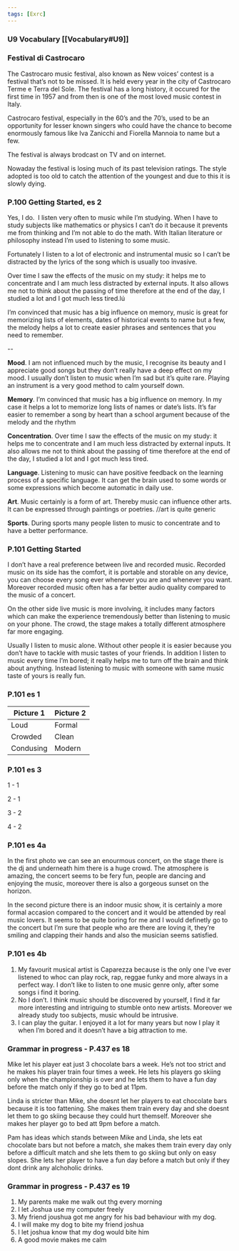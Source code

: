 ```yaml
---
tags: [Exrc]
---
```

### U9 Vocabulary [[Vocabulary#U9]]

### Festival di Castrocaro
The Castrocaro music festival, also known as New voices’ contest is a festival that’s not to be missed. It is held every year in the city of Castrocaro Terme e Terra del Sole. The festival has a long history, it occured for the first time in 1957 and from then is one of the most loved music contest in Italy.

Castrocaro festival, especially in the 60’s and the 70’s, used to be an opportunity for lesser known singers who could have the chance to become enormously famous like Iva Zanicchi and Fiorella Mannoia to name but a few.

The festival is always brodcast on TV and on internet.

Nowaday the festival is losing much of its past television ratings. The style adopted is too old to catch the attention of the youngest and due to this it is slowly dying.

### P.100 Getting Started, es 2

Yes, I do.  I listen very often to music while I’m studying. When I have to study subjects like mathematics or physics I can’t do it because it prevents me from thinking and I’m not able to do the math. With Italian literature or philosophy instead I’m used to listening to some music.

Fortunately I listen to a lot of electronic and instrumental music so I can’t be distracted by the lyrics of the song which is usually too invasive.

Over time I saw the effects of the music on my study: it helps me to concentrate and I am much less distracted by external inputs. It also allows me not to think about the passing of time therefore at the end of the day, I studied a lot and I got much less tired.lú

I’m convinced that music has a big influence on memory, music is great for memorizing lists of elements, dates of historical events to name but a few, the melody helps a lot to create easier phrases and sentences that you need to remember.

--

**Mood**. I am not influenced much by the music, I recognise its beauty and I appreciate good songs but they don’t really have a deep effect on my mood. I usually don’t listen to music when I’m sad but it’s quite rare. Playing an instrument is a very good method to calm yourself down.

**Memory**. I’m convinced that music has a big influence on memory. In my case it helps a lot to memorize long lists of names or date’s lists. It’s far easier to remember a song by heart than a school argument because of the melody and the rhythm

**Concentration**. Over time I saw the effects of the music on my study: it helps me to concentrate and I am much less distracted by external inputs. It also allows me not to think about the passing of time therefore at the end of the day, I studied a lot and I got much less tired.

**Language**. Listening to music can have positive feedback on the learning process of a specific language. It can get the brain used to some words or some expressions which become automatic in daily use.

**Art**. Music certainly is a form of art. Thereby music can influence other arts. It can be expressed through paintings or poetries. //art is quite generic

**Sports**. During sports many people listen to music to concentrate and to have a better performance.

### P.101 Getting Started

I don’t have a real preference between live and recorded music. Recorded music on its side has the comfort, it is portable and storable on any device, you can choose every song ever whenever you are and whenever you want. Moreover recorded music often has a far better audio quality compared to the music of a concert.

On the other side live music is more involving, it includes many factors which can make the experience tremendously better than listening to music on your phone. The crowd, the stage makes a totally different atmosphere far more engaging.

Usually I listen to music alone. Without other people it is easier because you don’t have to tackle with music tastes of your friends. In addition I listen to music every time I’m bored; it really helps me to turn off the brain and think about anything. Instead listening to music with someone with same music taste of yours is really fun.

### P.101 es 1

| Picture 1   | Picture 2   |
| ----------- | ----------- |
| Loud        | Formal      |
| Crowded     | Clean       |
| Condusing   | Modern      |

### P.101 es 3

1 - 1

2 - 1

3 - 2

4 - 2

### P.101 es 4a

In the first photo we can see an enourmous concert, on the stage there is the dj and underneath him there is a huge crowd. The atmosphere is amazing, the concert seems to be fery fun, people are dancing and enjoying the music, moreover there is also a gorgeous sunset on the horizon.

In the second picture there is an indoor music show, it is certainly a more formal accasion compared to the concert and it would be attended by real music lovers. It seems to be quite boring for me and I would definetly go to the concert but I’m sure that people who are there are loving it, they’re smiling and clapping their hands and also the musician seems satisfied.

### P.101 es 4b

1.  My favourit musical artist is Caparezza because is the only one I’ve ever listened to whoc can play rock, rap, reggae funky and more always in a perfect way. I don’t like to listen to one music genre only, after some songs i find it boring.
2.  No I don’t. I think music should be discovered by yourself, I find it far more interesting and intriguing to stumble onto new artists. Moreover we already study too subjects, music whould be intrusive.
3.  I can play the guitar. I enjoyed it a lot for many years but now I play it when I’m bored and it doesn’t have a big attraction to me.

### Grammar in progress - P.437 es 18

Mike let his player eat just 3 chocolate bars a week. He’s not too strict and he makes his player train four times a week. He lets his players go skiing only when the championship is over and he lets them to have a fun day before the match only if they go to bed at 11pm.

Linda is stricter than Mike, she doesnt let her players to eat chocolate bars because it is too fattening. She makes them train every day and she doesnt let them to go skiing because they could hurt themself. Moreover she makes her player go to bed att 9pm before a match.

Pam has ideas which stands between Mike and Linda, she lets eat chocolate bars but not before a match, she makes them train every day only before a difficult match and she lets them to go skiing but only on easy slopes. She lets her player to have a fun day before a match but only if they dont drink any alchoholic drinks.

### Grammar in progress - P.437 es 19

1.  My parents make me walk out thg every morning
2.  I let Joshua use my computer freely
3.  My friend joushua got me angry for his bad behaviour with my dog.
4.  I will make my dog to bite my friend joshua
5.  I let joshua know that my dog would bite him
6.  A good movie makes me calm